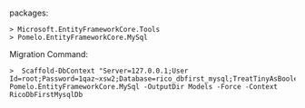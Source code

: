 
#### 

packages:
```
> Microsoft.EntityFrameworkCore.Tools
> Pomelo.EntityFrameworkCore.MySql
```

Migration Command:
```
>  Scaffold-DbContext "Server=127.0.0.1;User Id=root;Password=1qaz~xsw2;Database=rico_dbfirst_mysql;TreatTinyAsBoolean=true" Pomelo.EntityFrameworkCore.MySql -OutputDir Models -Force -Context RicoDbFirstMysqlDb
```
